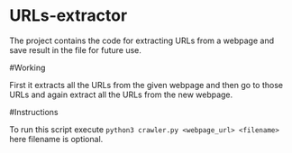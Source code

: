 # URLs-extractor

The project contains the code for extracting URLs from a webpage and save result in the file for future use.

#Working

First it extracts all the URLs from the given webpage and then go to those URLs and again extract all the URLs from the new webpage.

#Instructions

To run this script execute `python3 crawler.py <webpage_url> <filename>`  here filename is optional.

